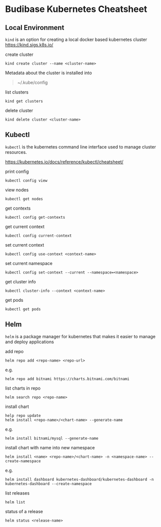 # Budibase Kubernetes Cheatsheet

## Local Environment
`kind` is an option for creating a local docker based kubernetes cluster 
https://kind.sigs.k8s.io/

create cluster
```
kind create cluster --name <cluster-name>
```

Metadata about the cluster is installed into
> ~/.kube/config

list clusters
```
kind get clusters
```

delete cluster

```
kind delete cluster <cluster-name>
```

## Kubectl

`kubectl` is the kubernetes command line interface used to manage cluster resources. 

https://kubernetes.io/docs/reference/kubectl/cheatsheet/

print config
```
kubectl config view
```

view nodes
```
kubectl get nodes
```

get contexts
```
kubectl config get-contexts
```

get current context
```
kubectl config current-context
```

set current context
```
kubectl config use-context <context-name>
```

set current namespace
```
kubectl config set-context --current --namespace=<namespace>
```

get cluster info
```
kubectl cluster-info --context <context-name>
```

get pods
```
kubectl get pods
```

## Helm
`helm` is a package manager for kubernetes that makes it easier to manage and deploy applications

add repo
```
helm repo add <repo-name> <repo-url>
```
e.g.
```
helm repo add bitnami https://charts.bitnami.com/bitnami
```

list charts in repo
```
helm search repo <repo-name>
```

install chart 
```
help repo update
helm install <repo-name>/<chart-name> --generate-name
```
e.g.
```
helm install bitnami/mysql --generate-name
```

install chart with name into new namespace
```
helm install <name> <repo-name>/<chart-name> -n <namespace-name> --create-namespace
```
e.g.
```
helm install dashboard kubernetes-dashboard/kubernetes-dashboard -n kubernetes-dashboard --create-namespace
```

list releases
```
helm list
```

status of a release
```
helm status <release-name>
```
